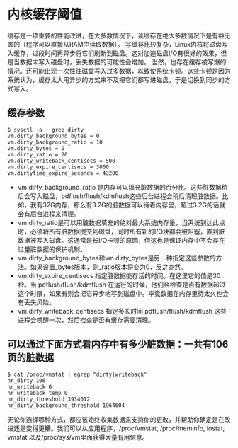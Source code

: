 # 内核缓存阈值
缓存是一项重要的性能改进，在大多数情况下，读缓存在绝大多数情况下是有益无害的（程序可以直接从RAM中读取数据）。
写缓存比较复杂，Linux内核将磁盘写入缓存，过段时间再异步将它们刷新到磁盘。这对加速磁盘I/O有很好的效果，但是当数据未写入磁盘时，丢失数据的可能性会增加。
当然，也存在缓存被写爆的情况。还可能出现一次性往磁盘写入过多数据，以致使系统卡顿。这些卡顿是因为系统认为，缓存太大用异步的方式来不及把它们都写进磁盘，于是切换到同步的方式写入。

## 缓存参数

```
$ sysctl -a | grep dirty
vm.dirty_background_bytes = 0
vm.dirty_background_ratio = 10
vm.dirty_bytes = 0
vm.dirty_ratio = 20
vm.dirty_writeback_centisecs = 500
vm.dirty_expire_centisecs = 3000
vm.dirtytime_expire_seconds = 43200
```

- vm.dirty_background_ratio 是内存可以填充脏数据的百分比。这些脏数据稍后会写入磁盘，pdflush/flush/kdmflush这些后台进程会稍后清理脏数据。比如，我有32G内存，那么有3.2G的脏数据可以待着内存里，超过3.2G的话就会有后台进程来清理。
- vm.dirty_ratio是可以用脏数据填充的绝对最大系统内存量，当系统到达此点时，必须将所有脏数据提交到磁盘，同时所有新的I/O块都会被阻塞，直到脏数据被写入磁盘。这通常是长I/O卡顿的原因，但这也是保证内存中不会存在过量脏数据的保护机制。
- vm.dirty_background_bytes和vm.dirty_bytes是另一种指定这些参数的方法。如果设置_bytes版本，则_ratio版本将变为0，反之亦然。
- vm.dirty_expire_centisecs 指定脏数据能存活的时间。在这里它的值是30秒。当 pdflush/flush/kdmflush 在运行的时候，他们会检查是否有数据超过这个时限，如果有则会把它异步地写到磁盘中。毕竟数据在内存里待太久也会有丢失风险。
- vm.dirty_writeback_centisecs 指定多长时间 pdflush/flush/kdmflush 这些进程会唤醒一次，然后检查是否有缓存需要清理。

## 可以通过下面方式看内存中有多少脏数据：一共有106页的脏数据
```
$ cat /proc/vmstat | egrep "dirty|writeback"
nr_dirty 106
nr_writeback 0
nr_writeback_temp 0
nr_dirty_threshold 3934012
nr_dirty_background_threshold 1964604
```

无论你选择哪种方式，都应该始终收集数据来支持你的更改，并帮助你确定是在改进还是变得更糟。我们可以从应用程序，/proc/vmstat, /proc/meminfo, iostat, vmstat 以及/proc/sys/vm里面获得大量有用信息。
